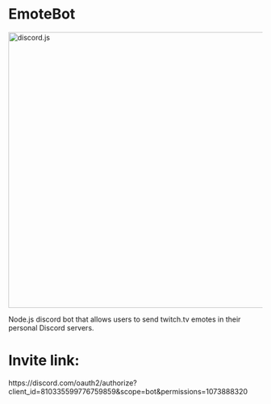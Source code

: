

# EmoteBot
   
<p>
  <a href="https://discord.js.org"><img src="https://discord.js.org/static/logo.svg" width="546" alt="discord.js" /></a>
</p>
Node.js discord bot that allows users to send twitch.tv emotes in their personal Discord servers. 
<h1> 
   Invite link: 

   </h1>
   https://discord.com/oauth2/authorize?client_id=810335599776759859&scope=bot&permissions=1073888320
